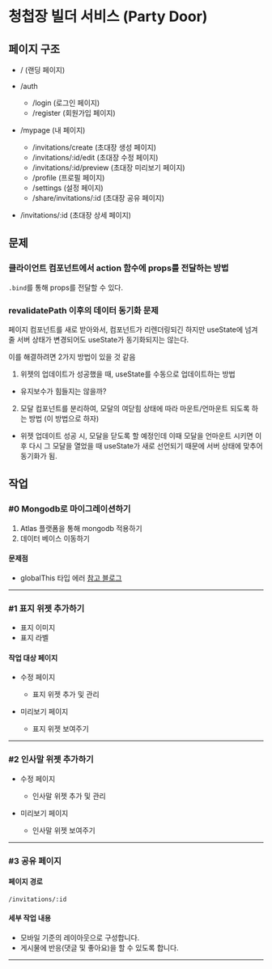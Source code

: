 # 청첩장 빌더 서비스 (Party Door)

## 페이지 구조

- / (랜딩 페이지)

- /auth

  - /login (로그인 페이지)
  - /register (회원가입 페이지)

- /mypage (내 페이지)

  - /invitations/create (초대장 생성 페이지)
  - /invitations/:id/edit (초대장 수정 페이지)
  - /invitations/:id/preview (초대장 미리보기 페이지)
  - /profile (프로필 페이지)
  - /settings (설정 페이지)
  - /share/invitations/:id (초대장 공유 페이지)

- /invitations/:id (초대장 상세 페이지)

## 문제

### 클라이언트 컴포넌트에서 action 함수에 props를 전달하는 방법

`.bind`를 통해 props를 전달할 수 있다.

### revalidatePath 이후의 데이터 동기화 문제

페이지 컴포넌트를 새로 받아와서, 컴포넌트가 리렌더링되긴 하지만 useState에 넘겨줄 서버 상태가 변경되어도 useState가 동기화되지는 않는다.

이를 해결하려면 2가지 방법이 있을 것 같음

1. 위젯의 업데이트가 성공했을 때, useState를 수동으로 업데이트하는 방법

- 유지보수가 힘들지는 않을까?

2. 모달 컴포넌트를 분리하여, 모달의 여닫힘 상태에 따라 마운트/언마운트 되도록 하는 방법 (이 방법으로 하자)

- 위젯 업데이트 성공 시, 모달을 닫도록 할 예정인데 이때 모달을 언마운트 시키면 이후 다시 그 모달을 열었을 때 useState가 새로 선언되기 때문에 서버 상태에 맞추어 동기화가 됨.

## 작업

### #0 Mongodb로 마이그레이션하기

1. Atlas 플랫폼을 통해 mongodb 적용하기
2. 데이터 베이스 이동하기

#### 문제점

- globalThis 타입 에러
  [참고 블로그](https://huns.me/2022-05-22-43-TypeScript%EC%97%90%EC%84%9C%20%EC%A0%84%EC%97%AD%20%EA%B0%9C%EC%B2%B4%20%ED%83%80%EC%9E%85%EC%9D%80%20%EC%96%B4%EB%96%BB%EA%B2%8C%20%EC%A0%95%EC%9D%98%ED%95%98%EB%82%98%EC%9A%94)

---

### #1 표지 위젯 추가하기

- 표지 이미지
- 표지 라벨

#### 작업 대상 페이지

- 수정 페이지

  - 표지 위젯 추가 및 관리

- 미리보기 페이지
  - 표지 위젯 보여주기

---

### #2 인사말 위젯 추가하기

- 수정 페이지

  - 인사말 위젯 추가 및 관리

- 미리보기 페이지

  - 인사말 위젯 보여주기

---

### #3 공유 페이지

#### 페이지 경로

`/invitations/:id`

#### 세부 작업 내용

- 모바일 기준의 레이아웃으로 구성합니다.
- 게시물에 반응(댓글 및 좋아요)을 할 수 있도록 합니다.

---
